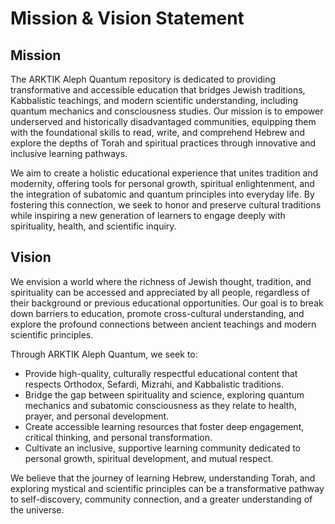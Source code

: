 
# Mission & Vision Statement

## Mission
The ARKTIK Aleph Quantum repository is dedicated to providing transformative and accessible education that bridges Jewish traditions, Kabbalistic teachings, and modern scientific understanding, including quantum mechanics and consciousness studies. Our mission is to empower underserved and historically disadvantaged communities, equipping them with the foundational skills to read, write, and comprehend Hebrew and explore the depths of Torah and spiritual practices through innovative and inclusive learning pathways.

We aim to create a holistic educational experience that unites tradition and modernity, offering tools for personal growth, spiritual enlightenment, and the integration of subatomic and quantum principles into everyday life. By fostering this connection, we seek to honor and preserve cultural traditions while inspiring a new generation of learners to engage deeply with spirituality, health, and scientific inquiry.

## Vision
We envision a world where the richness of Jewish thought, tradition, and spirituality can be accessed and appreciated by all people, regardless of their background or previous educational opportunities. Our goal is to break down barriers to education, promote cross-cultural understanding, and explore the profound connections between ancient teachings and modern scientific principles.

Through ARKTIK Aleph Quantum, we seek to:
- Provide high-quality, culturally respectful educational content that respects Orthodox, Sefardi, Mizrahi, and Kabbalistic traditions.
- Bridge the gap between spirituality and science, exploring quantum mechanics and subatomic consciousness as they relate to health, prayer, and personal development.
- Create accessible learning resources that foster deep engagement, critical thinking, and personal transformation.
- Cultivate an inclusive, supportive learning community dedicated to personal growth, spiritual development, and mutual respect.

We believe that the journey of learning Hebrew, understanding Torah, and exploring mystical and scientific principles can be a transformative pathway to self-discovery, community connection, and a greater understanding of the universe.
